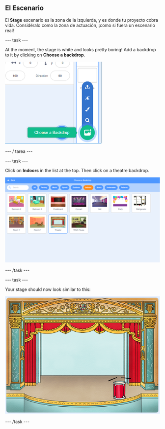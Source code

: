 ## El Escenario

El **Stage** escenario es la zona de la izquierda, y es donde tu proyecto cobra vida. Considéralo como la zona de actuación, ¡como si fuera un escenario real!

\--- task \---

At the moment, the stage is white and looks pretty boring! Add a backdrop to it by clicking on **Choose a backdrop**.

![screenshot](images/band-stage-choose.png)

\--- / tarea \---

\--- task \---

Click on **Indoors** in the list at the top. Then click on a theatre backdrop.

![screenshot](images/band-backdrop.png)

\--- /task \---

\--- task \---

Your stage should now look similar to this:

![screenshot](images/band-stage.png)

\--- /task \---